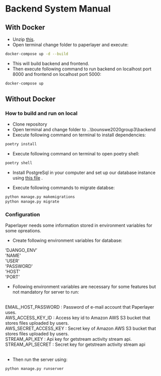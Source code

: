 # Backend System Manual
## With Docker
- Unzip [this](https://github.com/bounswe/bounswe2020group3/blob/master/deliverables/paperlayer.zip). <br/>
- Open terminal change folder to paperlayer and execute: <br/>

```bash
docker-compose up -d --build
```

- This will build backend and frontend. <br/>
- Then execute following command to run backend on localhost port 8000 and frontend on localhost port 5000: <br/>

```bash
docker-compose up
```
## Without Docker
### How to build and run on local
- Clone repository <br/>
- Open terminal and change folder to ..\bounswe2020group3\backend <br/>
- Execute following command on terminal to install dependencies: <br/>
```bash
poetry install
```
- Execute following command on terminal to open poetry shell: <br/>

```bash
poetry shell
```
- Install PostgreSql in your computer and set up our database instance using [this file](https://github.com/bounswe/bounswe2020group3/blob/master/backend/db-dumps/paperlayerdb.sql) . <br/>

- Execute following commands to migrate databse: <br/>
```bash
python manage.py makemigrations
python manage.py migrate
```

### Configuration
Paperlayer needs  some information stored in environment variables for some opreations.   <br/>
- Create following environment variables for database: <br/>

‘DJANGO_ENV’ <br/>
'NAME' <br/>
'USER' <br/>
'PASSWORD' <br/>
'HOST' <br/>
'PORT’ <br/>

- Following environment variables are necessary for some features but not mandatory for server to run: <br/>
<br/>
EMAIL_HOST_PASSWORD : Password of e-mail account that Paperlayer uses. <br/>
AWS_ACCESS_KEY_ID : Access key id to Amazon AWS S3 bucket that stores files uploaded by users. <br/>
AWS_SECRET_ACCESS_KEY : Secret key of Amazon AWS S3 bucket that stores files uploaded by users. <br/>
STREAM_API_KEY :  Api key for getstream activity stream api. <br/>
STREAM_API_SECRET : Secret key for getstream activity stream api <br/>
<br/>

- Then run the server using: <br/>

```bash
python manage.py runserver
```
